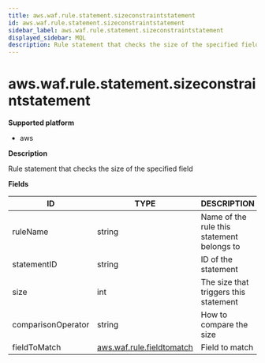 ```yaml
---
title: aws.waf.rule.statement.sizeconstraintstatement
id: aws.waf.rule.statement.sizeconstraintstatement
sidebar_label: aws.waf.rule.statement.sizeconstraintstatement
displayed_sidebar: MQL
description: Rule statement that checks the size of the specified field
---
```


# aws.waf.rule.statement.sizeconstraintstatement

**Supported platform**

- aws

**Description**

Rule statement that checks the size of the specified field

**Fields**

| ID                 | TYPE                                                      | DESCRIPTION                                |
| ------------------ | --------------------------------------------------------- | ------------------------------------------ |
| ruleName           | string                                                    | Name of the rule this statement belongs to |
| statementID        | string                                                    | ID of the statement                        |
| size               | int                                                       | The size that triggers this statement      |
| comparisonOperator | string                                                    | How to compare the size                    |
| fieldToMatch       | [aws.waf.rule.fieldtomatch](aws.waf.rule.fieldtomatch.md) | Field to match                             |
